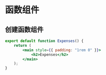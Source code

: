 # 函数组件

## 创建函数组件

```jsx
export default function Expenses() {
    return (
        <main style={{ padding: "1rem 0" }}>
            <h2>Expenses</h2>
        </main>
    );
}
```
